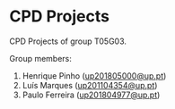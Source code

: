 # CPD Projects

CPD Projects of group T05G03.

Group members:

1. Henrique Pinho (up201805000@up.pt)
2. Luís Marques (up201104354@up.pt)
3. Paulo Ferreira (up201804977@up.pt)
